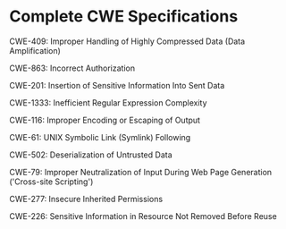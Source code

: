 

# Complete CWE Specifications

CWE-409: Improper Handling of Highly Compressed Data (Data Amplification)

CWE-863: Incorrect Authorization

CWE-201: Insertion of Sensitive Information Into Sent Data

CWE-1333: Inefficient Regular Expression Complexity

CWE-116: Improper Encoding or Escaping of Output

CWE-61: UNIX Symbolic Link (Symlink) Following

CWE-502: Deserialization of Untrusted Data

CWE-79: Improper Neutralization of Input During Web Page Generation ('Cross-site Scripting')

CWE-277: Insecure Inherited Permissions

CWE-226: Sensitive Information in Resource Not Removed Before Reuse